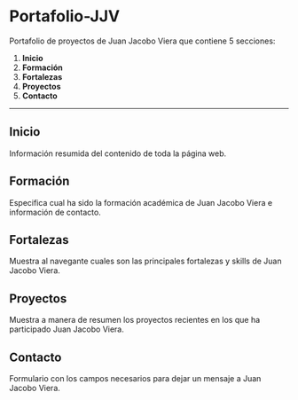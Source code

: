 # Portafolio-JJV
Portafolio de proyectos de Juan Jacobo Viera que contiene 5 secciones:
1. **Inicio**
2. **Formación**
3. **Fortalezas**
4. **Proyectos**
5. **Contacto**
---
## Inicio
Información resumida del contenido de toda la página web.
## Formación
Especifica cual ha sido la formación académica de Juan Jacobo Viera e información de contacto.
## Fortalezas
Muestra al navegante cuales son las principales fortalezas y skills de Juan Jacobo Viera.
## Proyectos
Muestra a manera de resumen los proyectos recientes en los que ha participado Juan Jacobo Viera.
## Contacto
Formulario con los campos necesarios para dejar un mensaje a Juan Jacobo Viera.
